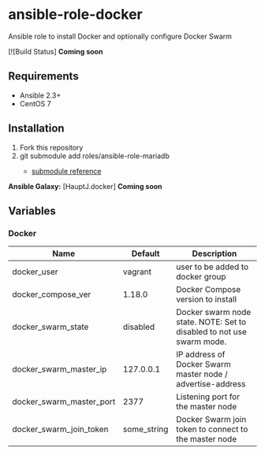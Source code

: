 # ansible-role-docker
Ansible role to install Docker and optionally configure Docker Swarm

[![Build Status] **Coming soon**

## Requirements
- Ansible 2.3+
- CentOS 7

## Installation
1. Fork this repository
2. git submodule add <git host> roles/ansible-role-mariadb
    - [submodule reference](https://chrisjean.com/git-submodules-adding-using-removing-and-updating/)

**Ansible Galaxy:** [HauptJ.docker] **Coming soon**


## Variables

### Docker

| Name                              | Default                                   | Description                             |
|-----------------------------------|-------------------------------------------|-----------------------------------------|
| docker_user                       | vagrant                                   | user to be added to docker group        |
| docker_compose_ver                | 1.18.0                                    | Docker Compose version to install       |
| docker_swarm_state                | disabled                                  | Docker swarm node state. NOTE: Set to disabled to not use swarm mode.|
| docker_swarm_master_ip            | 127.0.0.1                                 | IP address of Docker Swarm master node / advertise-address|
| docker_swarm_master_port          | 2377                                      | Listening port for the master node      |
| docker_swarm_join_token           | some_string                               | Docker Swarm join token to connect to the master node|
